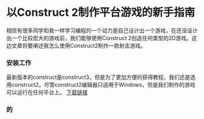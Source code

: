 # 以Construct 2制作平台游戏的新手指南
相信有很多同学和我一样学习编程的一个动力是自己设计出一个游戏，在还没设计出一个比较宏大的游戏前，我们能够使用Construct 2创造任何类型的2D游戏。这边文章将要阐述我怎么使用Construct2制作一款射击游戏。

### 安装工作
最新版本的construct是construct3，但是为了更加方便的获得教程，我们还是选用construct2。尽管construct2编辑器只适用于Windows，但是我们制作的游戏可以运行在任何平台上。
[下载链接](https://i01piccdn.sogoucdn.com/faaa05f9eea28625https://i01piccdn.sogoucdn.com/faaa05f9eea28625)

### 的